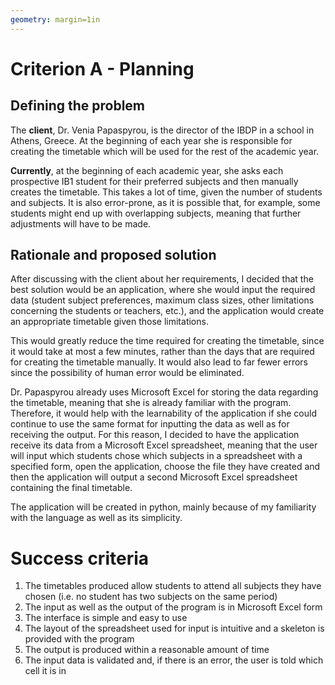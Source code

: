 ```yaml
---
geometry: margin=1in
---
```



# Criterion A - Planning 

## Defining the problem

The **client**, Dr. Venia Papaspyrou, is the director of the IBDP in a school in Athens,
Greece. At the beginning of each year she is responsible for creating the timetable which
will be used for the rest of the academic year. 

**Currently**, at the beginning of each academic year, she asks each prospective IB1 student
for their preferred subjects and then manually creates the timetable. This takes a lot of
time, given the number of students and subjects. It is also error-prone, as it is possible
that, for example, some students might end up with overlapping subjects, meaning that
further adjustments will have to be made. 

## Rationale and proposed solution

After discussing with the client about her requirements, I decided that the best solution
would be an application, where she would input the required data (student subject
preferences, maximum class sizes, other limitations concerning the students or teachers,
etc.), and the application would create an appropriate timetable given those limitations. 

This would greatly reduce the time required for creating the timetable, since it would take
at most a few minutes, rather than the days that are required for creating the timetable
manually. It would also lead to far fewer errors since the possibility of human error would
be eliminated. 

Dr. Papaspyrou already uses Microsoft Excel for storing the data regarding the timetable,
meaning that she is already familiar with the program. Therefore, it would help with the
learnability of the application if she could continue to use the same format for inputting
the data as well as for receiving the output. For this reason, I decided to have the
application receive its data from a Microsoft Excel spreadsheet, meaning that the user will
input which students chose which subjects in a spreadsheet with a specified form, open the
application, choose the file they have created and then the application will output a second
Microsoft Excel spreadsheet containing the final timetable.

The application will be created in python, mainly because of my familiarity with the
language as well as its simplicity.

# Success criteria
1. The timetables produced allow students to attend all subjects they have chosen (i.e. no
   student has two subjects on the same period)
2. The input as well as the output of the program is in Microsoft Excel form
3. The interface is simple and easy to use
4. The layout of the spreadsheet used for input is intuitive and a skeleton is provided with
   the program
5. The output is produced within a reasonable amount of time
6. The input data is validated and, if there is an error, the user is told which cell it is in

